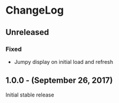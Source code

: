 ChangeLog
=========

Unreleased
-----------------
### Fixed
* Jumpy display on initial load and refresh

1.0.0 - (September 26, 2017)
------------------
Initial stable release
